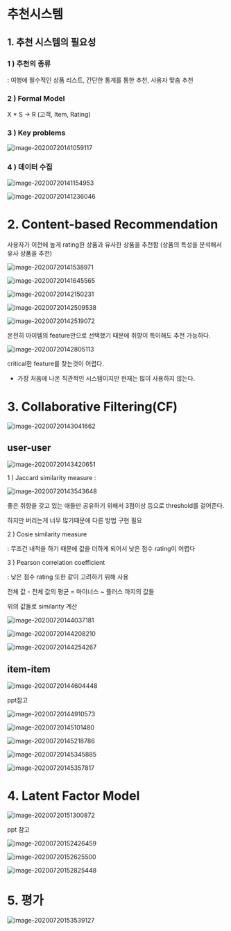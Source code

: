 # 추천시스템

## 1. 추천 시스템의 필요성

### 1 ) 추천의 종류

: 여행에 필수적인 상품 리스트, 간단한 통계를 통한 추천, 사용자 맞춤 추천

### 2 )  Formal Model

X * S -> R (고객, Item, Rating)

### 3 ) Key problems

![image-20200720141059117](0720%20%EC%88%98%EC%97%85.assets/image-20200720141059117.png)

### 4 ) 데이터 수집

![image-20200720141154953](0720%20%EC%88%98%EC%97%85.assets/image-20200720141154953.png)

![image-20200720141236046](0720%20%EC%88%98%EC%97%85.assets/image-20200720141236046.png)



# 2. Content-based Recommendation

사용자가 이전에 높게 rating한 상품과 유사한 상품을 추천함 (상품의 특성을 분석해서 유사 상품을 추천)

![image-20200720141538971](0720%20%EC%88%98%EC%97%85.assets/image-20200720141538971.png)

![image-20200720141645565](0720%20%EC%88%98%EC%97%85.assets/image-20200720141645565.png)

![image-20200720142150231](0720%20%EC%88%98%EC%97%85.assets/image-20200720142150231.png)

![image-20200720142509538](0720%20%EC%88%98%EC%97%85.assets/image-20200720142509538.png)

![image-20200720142519072](0720%20%EC%88%98%EC%97%85.assets/image-20200720142519072.png)

온전히 아이템의 feature만으로 선택했기 때문에 취향이 특이해도 추천 가능하다.

![image-20200720142805113](0720%20%EC%88%98%EC%97%85.assets/image-20200720142805113.png)

critical한 feature를 찾는것이 어렵다.

* 가장 처음에 나온 직관적인 시스템이지만 현재는 많이 사용하지 않는다.

# 3. Collaborative Filtering(CF)

![image-20200720143041662](0720%20%EC%88%98%EC%97%85.assets/image-20200720143041662.png)

## user-user

![image-20200720143420651](0720%20%EC%88%98%EC%97%85.assets/image-20200720143420651.png)

1 ) Jaccard similarity measure : 

![image-20200720143543648](0720%20%EC%88%98%EC%97%85.assets/image-20200720143543648.png)

좋은 취향을 갖고 있는 애들만 공유하기 위해서 3점이상 등으로 threshold를 걸어준다. 

하지만 버리는게 너무 많기때문에 다른 방법 구현 필요

2 ) Cosie similarity measure

: 무조건 내적을 하기 때문에 값을 더하게 되어서 낮은 점수 rating이 어렵다

3 ) Pearson correlation coefficient

: 낮은 점수 rating 또한 같이 고려하기 위해 사용

전체 값 - 전체 값의 평균 = 마이너스 ~ 플러스 까지의 값들

위의 값들로 similarity 계산

![image-20200720144037181](0720%20%EC%88%98%EC%97%85.assets/image-20200720144037181.png)

![image-20200720144208210](0720%20%EC%88%98%EC%97%85.assets/image-20200720144208210.png)

![image-20200720144254267](0720%20%EC%88%98%EC%97%85.assets/image-20200720144254267.png)

## item-item

![image-20200720144604448](0720%20%EC%88%98%EC%97%85.assets/image-20200720144604448.png)

ppt참고

![image-20200720144910573](0720%20%EC%88%98%EC%97%85.assets/image-20200720144910573.png)

![image-20200720145101480](0720%20%EC%88%98%EC%97%85.assets/image-20200720145101480.png)

![image-20200720145218786](0720%20%EC%88%98%EC%97%85.assets/image-20200720145218786.png)

![image-20200720145345885](0720%20%EC%88%98%EC%97%85.assets/image-20200720145345885.png)

![image-20200720145357817](0720%20%EC%88%98%EC%97%85.assets/image-20200720145357817.png)



# 4. Latent Factor Model

![image-20200720151300872](0720%20%EC%88%98%EC%97%85.assets/image-20200720151300872.png)

ppt  참고

![image-20200720152426459](0720%20%EC%88%98%EC%97%85.assets/image-20200720152426459.png)

![image-20200720152625500](0720%20%EC%88%98%EC%97%85.assets/image-20200720152625500.png)

![image-20200720152825448](0720%20%EC%88%98%EC%97%85.assets/image-20200720152825448.png)



# 5. 평가

![image-20200720153539127](0720%20%EC%88%98%EC%97%85.assets/image-20200720153539127.png)